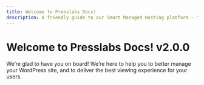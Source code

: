 ```yaml
---
title: Welcome to Presslabs Docs!
description: A friendly guide to our Smart Managed Hosting platform — tutorials, recommendations and ways to make the most of your Presslabs experience.
---
```


# Welcome to Presslabs Docs! v2.0.0

We’re glad to have you on board! We’re here to help you to better manage your WordPress site, and to deliver the best viewing experience for your users.
